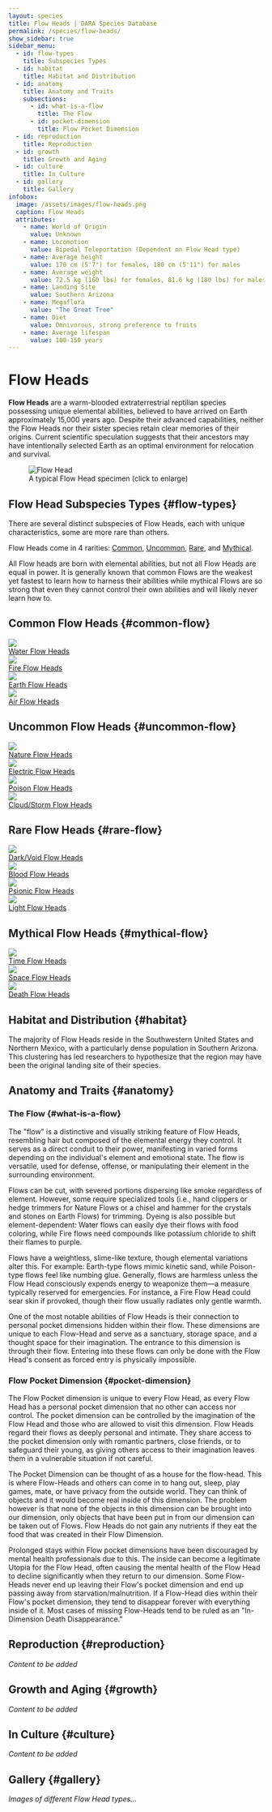 ```yaml
---
layout: species
title: Flow Heads | DARA Species Database
permalink: /species/flow-heads/
show_sidebar: true
sidebar_menu:
  - id: flow-types
    title: Subspecies Types
  - id: habitat
    title: Habitat and Distribution
  - id: anatomy
    title: Anatomy and Traits
    subsections:
      - id: what-is-a-flow
        title: The Flow
      - id: pocket-dimension
        title: Flow Pocket Dimension
  - id: reproduction
    title: Reproduction
  - id: growth
    title: Growth and Aging
  - id: culture
    title: In Culture
  - id: gallery
    title: Gallery
infobox:
  image: /assets/images/flow-heads.png
  caption: Flow Heads
  attributes:
    - name: World of Origin
      value: Unknown
    - name: Locomotion
      value: Bipedal Teleportation (Dependent on Flow Head type)
    - name: Average height
      value: 170 cm (5'7") for females, 180 cm (5'11") for males
    - name: Average weight
      value: 72.5 kg (160 lbs) for females, 81.6 kg (180 lbs) for males
    - name: Landing Site
      value: Southern Arizona
    - name: Megaflora
      value: "The Great Tree"
    - name: Diet
      value: Omnivorous, strong preference to fruits
    - name: Average lifespan
      value: 100-150 years
---
```


# Flow Heads

**Flow Heads** are a warm-blooded extraterrestrial reptilian species possessing unique elemental abilities, believed to have arrived on Earth approximately 15,000 years ago. Despite their advanced capabilities, neither the Flow Heads nor their sister species retain clear memories of their origins. Current scientific speculation suggests that their ancestors may have intentionally selected Earth as an optimal environment for relocation and survival.

<div class="species-image">
  <figure>
    <img src="{{ '/assets/images/flow-heads.png' | relative_url }}" 
         alt="Flow Head" 
         class="thumbnail" 
         onclick="openLightbox(this.src, this.alt)">
    <figcaption>A typical Flow Head specimen (click to enlarge)</figcaption>
  </figure>
</div>

## Flow Head Subspecies Types {#flow-types}

There are several distinct subspecies of Flow Heads, each with unique characteristics, some are more rare than others.

Flow Heads come in 4 rarities: [Common](#common-flow), [Uncommon](#uncommon-flow), [Rare](#rare-flow), and [Mythical](#mythical-flow).

All Flow heads are born with elemental abilities, but not all Flow Heads are equal in power. It is generally known that common Flows are the weakest yet fastest to learn how to harness their abilities while mythical Flows are so strong that even they cannot control their own abilities and will likely never learn how to.

## Common Flow Heads {#common-flow}

<div class="category-grid">
  <a href="{{ '/species/flow-heads/water/' | relative_url }}" class="category-item">
    <img src="{{ '/assets/images/water-flow-logo.png' | relative_url }}" class="category-image">
    <div class="category-title">Water Flow Heads</div>
  </a>
  
  <a href="{{ '/species/flow-heads/fire/' | relative_url }}" class="category-item">
    <img src="{{ '/assets/images/fire-flow-logo.png' | relative_url }}" class="category-image">
    <div class="category-title">Fire Flow Heads</div>
  </a>
  
  <a href="{{ '/species/flow-heads/earth/' | relative_url }}" class="category-item">
    <img src="{{ '/assets/images/earth-flow-logo.png' | relative_url }}" class="category-image">
    <div class="category-title">Earth Flow Heads</div>
  </a>
  
  <a href="{{ '/species/flow-heads/air/' | relative_url }}" class="category-item">
    <img src="{{ '/assets/images/air-flow-logo.png' | relative_url }}" class="category-image">
    <div class="category-title">Air Flow Heads</div>
  </a>
</div>

## Uncommon Flow Heads {#uncommon-flow}

<div class="category-grid">
  <a href="{{ '/species/flow-heads/nature/' | relative_url }}" class="category-item">
    <img src="{{ '/assets/images/nature-flow-logo.png' | relative_url }}" class="category-image">
    <div class="category-title">Nature Flow Heads</div>
  </a>
  
  <a href="{{ '/species/flow-heads/electric/' | relative_url }}" class="category-item">
    <img src="{{ '/assets/images/electric-flow-logo.png' | relative_url }}" class="category-image">
    <div class="category-title">Electric Flow Heads</div>
  </a>
  
  <a href="{{ '/species/flow-heads/poison/' | relative_url }}" class="category-item">
    <img src="{{ '/assets/images/poison-flow-logo.png' | relative_url }}" class="category-image">
    <div class="category-title">Poison Flow Heads</div>
  </a>
  
  <a href="{{ '/species/flow-heads/cloud-storm/' | relative_url }}" class="category-item">
    <img src="{{ '/assets/images/cloud-flow-logo.png' | relative_url }}" class="category-image">
    <div class="category-title">Cloud/Storm Flow Heads</div>
  </a>
</div>

## Rare Flow Heads {#rare-flow}

<div class="category-grid">
  <a href="{{ '/species/flow-heads/void/' | relative_url }}" class="category-item">
    <img src="{{ '/assets/images/void-flow-logo.png' | relative_url }}" class="category-image">
    <div class="category-title">Dark/Void Flow Heads</div>
  </a>

  <a href="{{ '/species/flow-heads/blood/' | relative_url }}" class="category-item">
    <img src="{{ '/assets/images/blood-flow-logo.png' | relative_url }}" class="category-image">
    <div class="category-title">Blood Flow Heads</div>
  </a>
  
  <a href="{{ '/species/flow-heads/psionic/' | relative_url }}" class="category-item">
    <img src="{{ '/assets/images/psionic-flow-logo.png' | relative_url }}" class="category-image">
    <div class="category-title">Psionic Flow Heads</div>
  </a>
    
  <a href="{{ '/species/flow-heads/light/' | relative_url }}" class="category-item">
    <img src="{{ '/assets/images/light-flow-logo.png' | relative_url }}" class="category-image">
    <div class="category-title">Light Flow Heads</div>
  </a>
  
</div>

## Mythical Flow Heads {#mythical-flow}

<div class="category-grid">
  <a href="{{ '/species/flow-heads/time/' | relative_url }}" class="category-item">
    <img src="{{ '/assets/images/time-flow-logo.png' | relative_url }}" class="category-image">
    <div class="category-title">Time Flow Heads</div>
  </a>

  <a href="{{ '/species/flow-heads/space/' | relative_url }}" class="category-item">
    <img src="{{ '/assets/images/space-flow-logo.png' | relative_url }}" class="category-image">
    <div class="category-title">Space Flow Heads</div>
  </a>
  
  <a href="{{ '/species/flow-heads/death/' | relative_url }}" class="category-item">
    <img src="{{ '/assets/images/death-flow-logo.png' | relative_url }}" class="category-image">
    <div class="category-title">Death Flow Heads</div>
  </a>
  
</div>

## Habitat and Distribution {#habitat}

The majority of Flow Heads reside in the Southwestern United States and Northern Mexico, with a particularly dense population in Southern Arizona. This clustering has led researchers to hypothesize that the region may have been the original landing site of their species.

## Anatomy and Traits {#anatomy}

### The Flow {#what-is-a-flow}

The "flow" is a distinctive and visually striking feature of Flow Heads, resembling hair but composed of the elemental energy they control. It serves as a direct conduit to their power, manifesting in varied forms depending on the individual's element and emotional state. The flow is versatile, used for defense, offense, or manipulating their element in the surrounding environment.

Flows can be cut, with severed portions dispersing like smoke regardless of element. However, some require specialized tools (i.e., hand clippers or hedge trimmers for Nature Flows or a chisel and hammer for the crystals and stones on Earth Flows) for trimming. Dyeing is also possible but element-dependent: Water flows can easily dye their flows with food coloring, while Fire flows need compounds like potassium chloride to shift their flames to purple.

Flows have a weightless, slime-like texture, though elemental variations alter this. For example: Earth-type flows mimic kinetic sand, while Poison-type flows feel like numbing glue. Generally, flows are harmless unless the Flow Head consciously expends energy to weaponize them—a measure typically reserved for emergencies. For instance, a Fire Flow Head could sear skin if provoked, though their flow usually radiates only gentle warmth.

One of the most notable abilities of Flow Heads is their connection to personal pocket dimensions hidden within their flow. These dimensions are unique to each Flow-Head and serve as a sanctuary, storage space, and a thought space for their imagination. The entrance to this dimension is through their flow. Entering into these flows can only be done with the Flow Head's consent as forced entry is physically impossible.

### Flow Pocket Dimension {#pocket-dimension}

The Flow Pocket dimension is unique to every Flow Head, as every Flow Head has a personal pocket dimension that no other can access nor control. The pocket dimension can be controlled by the imagination of the Flow Head and those who are allowed to visit this dimension. Flow Heads regard their flows as deeply personal and intimate. They share access to the pocket dimension only with romantic partners, close friends, or to safeguard their young, as giving others access to their imagination leaves them in a vulnerable situation if not careful.

The Pocket Dimension can be thought of as a house for the flow-head. This is where Flow-Heads and others can come in to hang out, sleep, play games, mate, or have privacy from the outside world. They can think of objects and it would become real inside of this dimension. The problem however is that none of the objects in this dimension can be brought into our dimension, only objects that have been put in from our dimension can be taken out of Flows. Flow Heads do not gain any nutrients if they eat the food that was created in their Flow Dimension.

Prolonged stays within Flow pocket dimensions have been discouraged by mental health professionals due to this. The inside can become a legitimate Utopia for the Flow Head, often causing the mental health of the Flow Head to decline significantly when they return to our dimension. Some Flow-Heads never end up leaving their Flow's pocket dimension and end up passing away from starvation/malnutrition. If a Flow-Head dies within their Flow's pocket dimension, they tend to disappear forever with everything inside of it. Most cases of missing Flow-Heads tend to be ruled as an "In-Dimension Death Disappearance."

## Reproduction {#reproduction}

*Content to be added*

## Growth and Aging {#growth}

*Content to be added*

## In Culture {#culture}

*Content to be added*

## Gallery {#gallery}

*Images of different Flow Head types...*
